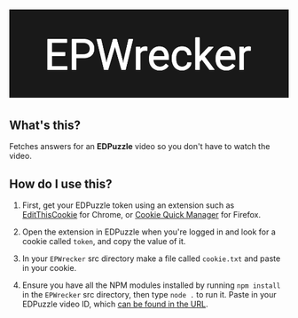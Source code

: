 # ![Image](assets/banner.png)

## What's this?
Fetches answers for an **EDPuzzle** video so you don't have to watch the video.

## How do I use this?
1. First, get your EDPuzzle token using an extension such as [EditThisCookie](https://chrome.google.com/webstore/detail/editthiscookie/fngmhnnpilhplaeedifhccceomclgfbg) for Chrome, or [Cookie Quick Manager](https://addons.mozilla.org/en-US/firefox/addon/cookie-quick-manager/) for Firefox.

2. Open the extension in EDPuzzle when you're logged in and look for a cookie called `token`, and copy the value of it. 

3. In your `EPWrecker` src directory make a file called `cookie.txt` and paste in your cookie. 

4. Ensure you have all the NPM modules installed by running `npm install` in the `EPWrecker` src directory, then type `node .` to run it. Paste in your EDPuzzle video ID, which [can be found in the URL](assets/videoid.png).
